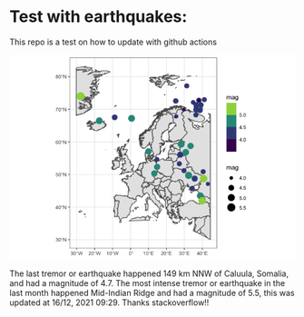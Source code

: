 <!-- README.md is generated from README.Rmd. Please edit that file -->

Test with earthquakes:
======================

This repo is a test on how to update with github actions

![](man/figures/README-unnamed-chunk-2-1.png)

The last tremor or earthquake happened 149 km NNW of Caluula, Somalia,
and had a magnitude of 4.7. The most intense tremor or earthquake in the
last month happened Mid-Indian Ridge and had a magnitude of 5.5, this
was updated at 16/12, 2021 09:29. Thanks stackoverflow!!
